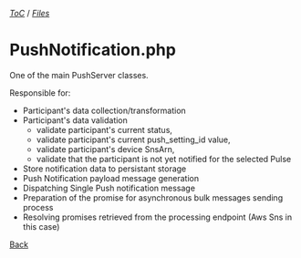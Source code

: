 [_ToC_](../push-server.md) / [_Files_](./index.md)

# PushNotification.php

One of the main PushServer classes.

Responsible for:

- Participant's data collection/transformation
- Participant's data validation
    - validate participant's current status,
    - validate participant's current push_setting_id value,
    - validate participant's device SnsArn,
    - validate that the participant is not yet notified for the selected Pulse
- Store notification data to persistant storage
- Push Notification payload message generation
- Dispatching Single Push notification message
- Preparation of the promise for asynchronous bulk messages sending process
- Resolving promises retrieved from the processing endpoint (Aws Sns in this case)


[Back](./index.md)